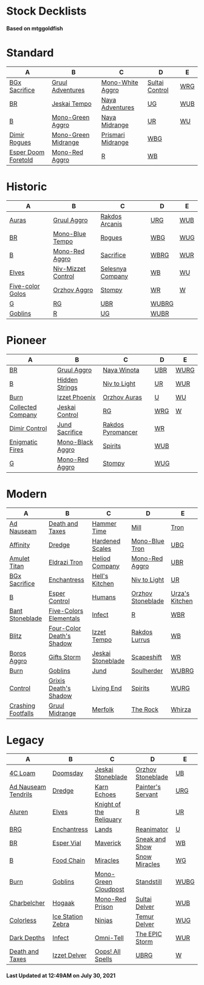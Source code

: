 # Stock Decklists
#### Based on mtggoldfish


# Standard

|                                    A                                     |                                    B                                     |                                  C                                   |                               D                                |                    E                     |
|--------------------------------------------------------------------------|--------------------------------------------------------------------------|----------------------------------------------------------------------|----------------------------------------------------------------|------------------------------------------|
|[BGx Sacrifice](./mtggoldfish/Standard/decks/BGx_Sacrifice.md)            |[Gruul Adventures](./mtggoldfish/Standard/decks/Gruul_Adventures.md)      |[Mono-White Aggro](./mtggoldfish/Standard/decks/Mono-White_Aggro.md)  |[Sultai Control](./mtggoldfish/Standard/decks/Sultai_Control.md)|[WRG](./mtggoldfish/Standard/decks/WRG.md)|
|[BR](./mtggoldfish/Standard/decks/BR.md)                                  |[Jeskai Tempo](./mtggoldfish/Standard/decks/Jeskai_Tempo.md)              |[Naya Adventures](./mtggoldfish/Standard/decks/Naya_Adventures.md)    |[UG](./mtggoldfish/Standard/decks/UG.md)                        |[WUB](./mtggoldfish/Standard/decks/WUB.md)|
|[B](./mtggoldfish/Standard/decks/B.md)                                    |[Mono-Green Aggro](./mtggoldfish/Standard/decks/Mono-Green_Aggro.md)      |[Naya Midrange](./mtggoldfish/Standard/decks/Naya_Midrange.md)        |[UR](./mtggoldfish/Standard/decks/UR.md)                        |[WU](./mtggoldfish/Standard/decks/WU.md)  |
|[Dimir Rogues](./mtggoldfish/Standard/decks/Dimir_Rogues.md)              |[Mono-Green Midrange](./mtggoldfish/Standard/decks/Mono-Green_Midrange.md)|[Prismari Midrange](./mtggoldfish/Standard/decks/Prismari_Midrange.md)|[WBG](./mtggoldfish/Standard/decks/WBG.md)                      |                                          |
|[Esper Doom Foretold](./mtggoldfish/Standard/decks/Esper_Doom_Foretold.md)|[Mono-Red Aggro](./mtggoldfish/Standard/decks/Mono-Red_Aggro.md)          |[R](./mtggoldfish/Standard/decks/R.md)                                |[WB](./mtggoldfish/Standard/decks/WB.md)                        |                                          |


# Historic

|                                 A                                  |                                   B                                    |                                 C                                  |                      D                       |                    E                     |
|--------------------------------------------------------------------|------------------------------------------------------------------------|--------------------------------------------------------------------|----------------------------------------------|------------------------------------------|
|[Auras](./mtggoldfish/Historic/decks/Auras.md)                      |[Gruul Aggro](./mtggoldfish/Historic/decks/Gruul_Aggro.md)              |[Rakdos Arcanis](./mtggoldfish/Historic/decks/Rakdos_Arcanis.md)    |[URG](./mtggoldfish/Historic/decks/URG.md)    |[WUB](./mtggoldfish/Historic/decks/WUB.md)|
|[BR](./mtggoldfish/Historic/decks/BR.md)                            |[Mono-Blue Tempo](./mtggoldfish/Historic/decks/Mono-Blue_Tempo.md)      |[Rogues](./mtggoldfish/Historic/decks/Rogues.md)                    |[WBG](./mtggoldfish/Historic/decks/WBG.md)    |[WUG](./mtggoldfish/Historic/decks/WUG.md)|
|[B](./mtggoldfish/Historic/decks/B.md)                              |[Mono-Red Aggro](./mtggoldfish/Historic/decks/Mono-Red_Aggro.md)        |[Sacrifice](./mtggoldfish/Historic/decks/Sacrifice.md)              |[WBRG](./mtggoldfish/Historic/decks/WBRG.md)  |[WUR](./mtggoldfish/Historic/decks/WUR.md)|
|[Elves](./mtggoldfish/Historic/decks/Elves.md)                      |[Niv-Mizzet Control](./mtggoldfish/Historic/decks/Niv-Mizzet_Control.md)|[Selesnya Company](./mtggoldfish/Historic/decks/Selesnya_Company.md)|[WB](./mtggoldfish/Historic/decks/WB.md)      |[WU](./mtggoldfish/Historic/decks/WU.md)  |
|[Five-color Golos](./mtggoldfish/Historic/decks/Five-color_Golos.md)|[Orzhov Aggro](./mtggoldfish/Historic/decks/Orzhov_Aggro.md)            |[Stompy](./mtggoldfish/Historic/decks/Stompy.md)                    |[WR](./mtggoldfish/Historic/decks/WR.md)      |[W](./mtggoldfish/Historic/decks/W.md)    |
|[G](./mtggoldfish/Historic/decks/G.md)                              |[RG](./mtggoldfish/Historic/decks/RG.md)                                |[UBR](./mtggoldfish/Historic/decks/UBR.md)                          |[WUBRG](./mtggoldfish/Historic/decks/WUBRG.md)|                                          |
|[Goblins](./mtggoldfish/Historic/decks/Goblins.md)                  |[R](./mtggoldfish/Historic/decks/R.md)                                  |[UG](./mtggoldfish/Historic/decks/UG.md)                            |[WUBR](./mtggoldfish/Historic/decks/WUBR.md)  |                                          |


# Pioneer

|                                  A                                  |                                 B                                 |                                  C                                  |                    D                    |                     E                     |
|---------------------------------------------------------------------|-------------------------------------------------------------------|---------------------------------------------------------------------|-----------------------------------------|-------------------------------------------|
|[BR](./mtggoldfish/Pioneer/decks/BR.md)                              |[Gruul Aggro](./mtggoldfish/Pioneer/decks/Gruul_Aggro.md)          |[Naya Winota](./mtggoldfish/Pioneer/decks/Naya_Winota.md)            |[UBR](./mtggoldfish/Pioneer/decks/UBR.md)|[WURG](./mtggoldfish/Pioneer/decks/WURG.md)|
|[B](./mtggoldfish/Pioneer/decks/B.md)                                |[Hidden Strings](./mtggoldfish/Pioneer/decks/Hidden_Strings.md)    |[Niv to Light](./mtggoldfish/Pioneer/decks/Niv_to_Light.md)          |[UR](./mtggoldfish/Pioneer/decks/UR.md)  |[WUR](./mtggoldfish/Pioneer/decks/WUR.md)  |
|[Burn](./mtggoldfish/Pioneer/decks/Burn.md)                          |[Izzet Phoenix](./mtggoldfish/Pioneer/decks/Izzet_Phoenix.md)      |[Orzhov Auras](./mtggoldfish/Pioneer/decks/Orzhov_Auras.md)          |[U](./mtggoldfish/Pioneer/decks/U.md)    |[WU](./mtggoldfish/Pioneer/decks/WU.md)    |
|[Collected Company](./mtggoldfish/Pioneer/decks/Collected_Company.md)|[Jeskai Control](./mtggoldfish/Pioneer/decks/Jeskai_Control.md)    |[RG](./mtggoldfish/Pioneer/decks/RG.md)                              |[WRG](./mtggoldfish/Pioneer/decks/WRG.md)|[W](./mtggoldfish/Pioneer/decks/W.md)      |
|[Dimir Control](./mtggoldfish/Pioneer/decks/Dimir_Control.md)        |[Jund Sacrifice](./mtggoldfish/Pioneer/decks/Jund_Sacrifice.md)    |[Rakdos Pyromancer](./mtggoldfish/Pioneer/decks/Rakdos_Pyromancer.md)|[WR](./mtggoldfish/Pioneer/decks/WR.md)  |                                           |
|[Enigmatic Fires](./mtggoldfish/Pioneer/decks/Enigmatic_Fires.md)    |[Mono-Black Aggro](./mtggoldfish/Pioneer/decks/Mono-Black_Aggro.md)|[Spirits](./mtggoldfish/Pioneer/decks/Spirits.md)                    |[WUB](./mtggoldfish/Pioneer/decks/WUB.md)|                                           |
|[G](./mtggoldfish/Pioneer/decks/G.md)                                |[Mono-Red Aggro](./mtggoldfish/Pioneer/decks/Mono-Red_Aggro.md)    |[Stompy](./mtggoldfish/Pioneer/decks/Stompy.md)                      |[WUG](./mtggoldfish/Pioneer/decks/WUG.md)|                                           |


# Modern

|                                  A                                   |                                         B                                          |                                 C                                  |                                 D                                  |                              E                               |
|----------------------------------------------------------------------|------------------------------------------------------------------------------------|--------------------------------------------------------------------|--------------------------------------------------------------------|--------------------------------------------------------------|
|[Ad Nauseam](./mtggoldfish/Modern/decks/Ad_Nauseam.md)                |[Death and Taxes](./mtggoldfish/Modern/decks/Death_and_Taxes.md)                    |[Hammer Time](./mtggoldfish/Modern/decks/Hammer_Time.md)            |[Mill](./mtggoldfish/Modern/decks/Mill.md)                          |[Tron](./mtggoldfish/Modern/decks/Tron.md)                    |
|[Affinity](./mtggoldfish/Modern/decks/Affinity.md)                    |[Dredge](./mtggoldfish/Modern/decks/Dredge.md)                                      |[Hardened Scales](./mtggoldfish/Modern/decks/Hardened_Scales.md)    |[Mono-Blue Tron](./mtggoldfish/Modern/decks/Mono-Blue_Tron.md)      |[UBG](./mtggoldfish/Modern/decks/UBG.md)                      |
|[Amulet Titan](./mtggoldfish/Modern/decks/Amulet_Titan.md)            |[Eldrazi Tron](./mtggoldfish/Modern/decks/Eldrazi_Tron.md)                          |[Heliod Company](./mtggoldfish/Modern/decks/Heliod_Company.md)      |[Mono-Red Aggro](./mtggoldfish/Modern/decks/Mono-Red_Aggro.md)      |[UBR](./mtggoldfish/Modern/decks/UBR.md)                      |
|[BGx Sacrifice](./mtggoldfish/Modern/decks/BGx_Sacrifice.md)          |[Enchantress](./mtggoldfish/Modern/decks/Enchantress.md)                            |[Hell's Kitchen](./mtggoldfish/Modern/decks/Hell's_Kitchen.md)      |[Niv to Light](./mtggoldfish/Modern/decks/Niv_to_Light.md)          |[UR](./mtggoldfish/Modern/decks/UR.md)                        |
|[B](./mtggoldfish/Modern/decks/B.md)                                  |[Esper Control](./mtggoldfish/Modern/decks/Esper_Control.md)                        |[Humans](./mtggoldfish/Modern/decks/Humans.md)                      |[Orzhov Stoneblade](./mtggoldfish/Modern/decks/Orzhov_Stoneblade.md)|[Urza's Kitchen](./mtggoldfish/Modern/decks/Urza's_Kitchen.md)|
|[Bant Stoneblade](./mtggoldfish/Modern/decks/Bant_Stoneblade.md)      |[Five-Colors Elementals](./mtggoldfish/Modern/decks/Five-Colors_Elementals.md)      |[Infect](./mtggoldfish/Modern/decks/Infect.md)                      |[R](./mtggoldfish/Modern/decks/R.md)                                |[WBR](./mtggoldfish/Modern/decks/WBR.md)                      |
|[Blitz](./mtggoldfish/Modern/decks/Blitz.md)                          |[Four-Color Death's Shadow](./mtggoldfish/Modern/decks/Four-Color_Death's_Shadow.md)|[Izzet Tempo](./mtggoldfish/Modern/decks/Izzet_Tempo.md)            |[Rakdos Lurrus](./mtggoldfish/Modern/decks/Rakdos_Lurrus.md)        |[WB](./mtggoldfish/Modern/decks/WB.md)                        |
|[Boros Aggro](./mtggoldfish/Modern/decks/Boros_Aggro.md)              |[Gifts Storm](./mtggoldfish/Modern/decks/Gifts_Storm.md)                            |[Jeskai Stoneblade](./mtggoldfish/Modern/decks/Jeskai_Stoneblade.md)|[Scapeshift](./mtggoldfish/Modern/decks/Scapeshift.md)              |[WR](./mtggoldfish/Modern/decks/WR.md)                        |
|[Burn](./mtggoldfish/Modern/decks/Burn.md)                            |[Goblins](./mtggoldfish/Modern/decks/Goblins.md)                                    |[Jund](./mtggoldfish/Modern/decks/Jund.md)                          |[Soulherder](./mtggoldfish/Modern/decks/Soulherder.md)              |[WUBRG](./mtggoldfish/Modern/decks/WUBRG.md)                  |
|[Control](./mtggoldfish/Modern/decks/Control.md)                      |[Grixis Death's Shadow](./mtggoldfish/Modern/decks/Grixis_Death's_Shadow.md)        |[Living End](./mtggoldfish/Modern/decks/Living_End.md)              |[Spirits](./mtggoldfish/Modern/decks/Spirits.md)                    |[WURG](./mtggoldfish/Modern/decks/WURG.md)                    |
|[Crashing Footfalls](./mtggoldfish/Modern/decks/Crashing_Footfalls.md)|[Gruul Midrange](./mtggoldfish/Modern/decks/Gruul_Midrange.md)                      |[Merfolk](./mtggoldfish/Modern/decks/Merfolk.md)                    |[The Rock](./mtggoldfish/Modern/decks/The_Rock.md)                  |[Whirza](./mtggoldfish/Modern/decks/Whirza.md)                |


# Legacy

|                                   A                                    |                                 B                                  |                                       C                                        |                                 D                                  |                    E                     |
|------------------------------------------------------------------------|--------------------------------------------------------------------|--------------------------------------------------------------------------------|--------------------------------------------------------------------|------------------------------------------|
|[4C Loam](./mtggoldfish/Legacy/decks/4C_Loam.md)                        |[Doomsday](./mtggoldfish/Legacy/decks/Doomsday.md)                  |[Jeskai Stoneblade](./mtggoldfish/Legacy/decks/Jeskai_Stoneblade.md)            |[Orzhov Stoneblade](./mtggoldfish/Legacy/decks/Orzhov_Stoneblade.md)|[UB](./mtggoldfish/Legacy/decks/UB.md)    |
|[Ad Nauseam Tendrils](./mtggoldfish/Legacy/decks/Ad_Nauseam_Tendrils.md)|[Dredge](./mtggoldfish/Legacy/decks/Dredge.md)                      |[Karn Echoes](./mtggoldfish/Legacy/decks/Karn_Echoes.md)                        |[Painter's Servant](./mtggoldfish/Legacy/decks/Painter's_Servant.md)|[URG](./mtggoldfish/Legacy/decks/URG.md)  |
|[Aluren](./mtggoldfish/Legacy/decks/Aluren.md)                          |[Elves](./mtggoldfish/Legacy/decks/Elves.md)                        |[Knight of the Reliquary](./mtggoldfish/Legacy/decks/Knight_of_the_Reliquary.md)|[R](./mtggoldfish/Legacy/decks/R.md)                                |[UR](./mtggoldfish/Legacy/decks/UR.md)    |
|[BRG](./mtggoldfish/Legacy/decks/BRG.md)                                |[Enchantress](./mtggoldfish/Legacy/decks/Enchantress.md)            |[Lands](./mtggoldfish/Legacy/decks/Lands.md)                                    |[Reanimator](./mtggoldfish/Legacy/decks/Reanimator.md)              |[U](./mtggoldfish/Legacy/decks/U.md)      |
|[BR](./mtggoldfish/Legacy/decks/BR.md)                                  |[Esper Vial](./mtggoldfish/Legacy/decks/Esper_Vial.md)              |[Maverick](./mtggoldfish/Legacy/decks/Maverick.md)                              |[Sneak and Show](./mtggoldfish/Legacy/decks/Sneak_and_Show.md)      |[WB](./mtggoldfish/Legacy/decks/WB.md)    |
|[B](./mtggoldfish/Legacy/decks/B.md)                                    |[Food Chain](./mtggoldfish/Legacy/decks/Food_Chain.md)              |[Miracles](./mtggoldfish/Legacy/decks/Miracles.md)                              |[Snow Miracles](./mtggoldfish/Legacy/decks/Snow_Miracles.md)        |[WG](./mtggoldfish/Legacy/decks/WG.md)    |
|[Burn](./mtggoldfish/Legacy/decks/Burn.md)                              |[Goblins](./mtggoldfish/Legacy/decks/Goblins.md)                    |[Mono-Green Cloudpost](./mtggoldfish/Legacy/decks/Mono-Green_Cloudpost.md)      |[Standstill](./mtggoldfish/Legacy/decks/Standstill.md)              |[WUBG](./mtggoldfish/Legacy/decks/WUBG.md)|
|[Charbelcher](./mtggoldfish/Legacy/decks/Charbelcher.md)                |[Hogaak](./mtggoldfish/Legacy/decks/Hogaak.md)                      |[Mono-Red Prison](./mtggoldfish/Legacy/decks/Mono-Red_Prison.md)                |[Sultai Delver](./mtggoldfish/Legacy/decks/Sultai_Delver.md)        |[WUB](./mtggoldfish/Legacy/decks/WUB.md)  |
|[Colorless](./mtggoldfish/Legacy/decks/Colorless.md)                    |[Ice Station Zebra](./mtggoldfish/Legacy/decks/Ice_Station_Zebra.md)|[Ninjas](./mtggoldfish/Legacy/decks/Ninjas.md)                                  |[Temur Delver](./mtggoldfish/Legacy/decks/Temur_Delver.md)          |[WUG](./mtggoldfish/Legacy/decks/WUG.md)  |
|[Dark Depths](./mtggoldfish/Legacy/decks/Dark_Depths.md)                |[Infect](./mtggoldfish/Legacy/decks/Infect.md)                      |[Omni-Tell](./mtggoldfish/Legacy/decks/Omni-Tell.md)                            |[The EPIC Storm](./mtggoldfish/Legacy/decks/The_EPIC_Storm.md)      |[WUR](./mtggoldfish/Legacy/decks/WUR.md)  |
|[Death and Taxes](./mtggoldfish/Legacy/decks/Death_and_Taxes.md)        |[Izzet Delver](./mtggoldfish/Legacy/decks/Izzet_Delver.md)          |[Oops! All Spells](./mtggoldfish/Legacy/decks/Oops!_All_Spells.md)              |[UBRG](./mtggoldfish/Legacy/decks/UBRG.md)                          |[W](./mtggoldfish/Legacy/decks/W.md)      |



#### Last Updated at 12:49AM on July 30, 2021